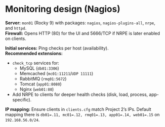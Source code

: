 # Monitoring design (Nagios)

**Server:** `mon01` (Rocky 9) with packages: `nagios`, `nagios-plugins-all`, `nrpe`, and `httpd`.  
**Firewall:** Opens HTTP (80) for the UI and 5666/TCP if NRPE is later enabled on clients.

**Initial services:** Ping checks per host (availability).  
**Recommended extensions:**
- `check_tcp` services for:
  - MySQL (`db01:3306`)
  - Memcached (`mc01:11211`/`UDP 11111`)
  - RabbitMQ (`rmq01:5672`)
  - Tomcat (`app01:8080`)
  - Nginx (`web01:80`)
- Add NRPE to clients for deeper health checks (disk, load, process, app-specific).

**IP mapping:** Ensure clients in `clients.cfg` match Project 2’s IPs. Default mapping there is `db01=.11, mc01=.12, rmq01=.13, app01=.14, web01=.15` on `192.168.56.0/24`.
